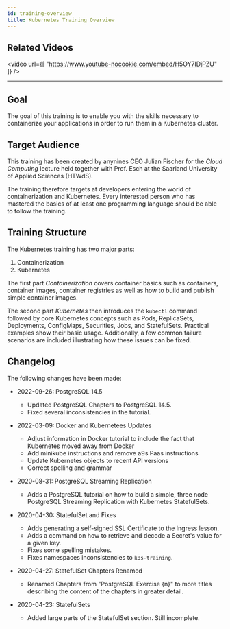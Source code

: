```yaml
---
id: training-overview
title: Kubernetes Training Overview
---
```


## Related Videos
<video
  url={[
    "https://www.youtube-nocookie.com/embed/H5OY7IDjPZU"
  ]}
/>

---
## Goal

The goal of this training is to enable you with the skills necessary to containerize your applications in order to run them in a Kubernetes cluster.

## Target Audience

This training has been created by anynines CEO Julian Fischer for the *Cloud Computing* lecture held together with Prof. Esch at the Saarland University of Applied Sciences (HTWdS).

The training therefore targets at developers entering the world of containerization and Kubernetes. Every interested person who has mastered the basics of at least one programming language should be able to follow the training.

## Training Structure

The Kubernetes training has two major parts:

1. Containerization
2. Kubernetes

The first part *Containerization* covers container basics such as containers, container images, container registries as well as how to build and publish simple container images.

The second part *Kubernetes* then introduces the `kubectl` command followed by core Kubernetes concepts such as Pods, ReplicaSets, Deployments, ConfigMaps, Securities, Jobs, and StatefulSets. Practical examples show their basic usage. Additionally, a few common failure scenarios are included illustrating how these issues can be fixed.

## Changelog

The following changes have been made:

* 2022-09-26: PostgreSQL 14.5
    * Updated PostgreSQL Chapters to PostgreSQL 14.5.
    * Fixed several inconsistencies in the tutorial.

* 2022-03-09: Docker and Kubernetees Updates

    * Adjust information in Docker tutorial to include the fact that Kubernetes moved
    away from Docker
    * Add minikube instructions and remove a9s Paas instructions
    * Update Kubernetes objects to recent API versions
    * Correct spelling and grammar

* 2020-08-31: PostgreSQL Streaming Replication

    * Adds a PostgreSQL tutorial on how to build a simple, three node PostgreSQL Streaming Replication with Kubernetes StatefulSets.

* 2020-04-30: StatefulSet and Fixes

    * Adds generating a self-signed SSL Certificate to the Ingress lesson.
    * Adds a command on how to retrieve and decode a Secret's value for a given key.
    * Fixes some spelling mistakes.
    * Fixes namespaces inconsistencies to `k8s-training`.

* 2020-04-27: StatefulSet Chapters Renamed

    * Renamed Chapters from "PostgreSQL Exercise {n}" to more titles describing the content of the chapters in greater detail.

* 2020-04-23: StatefulSets

    * Added large parts of the StatefulSet section. Still incomplete.